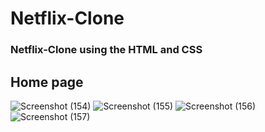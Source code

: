 # Netflix-Clone
### Netflix-Clone using the HTML and CSS
## Home page


![Screenshot (154)](https://user-images.githubusercontent.com/89139455/232325542-ef3fd04d-9c89-496d-806e-39d01ebfd624.png)
![Screenshot (155)](https://user-images.githubusercontent.com/89139455/232325545-97ac3039-438f-4cf8-84b5-0b7c258143be.png)
![Screenshot (156)](https://user-images.githubusercontent.com/89139455/232325550-571a4d34-9eb2-4705-be72-e0ce4adca5de.png)
![Screenshot (157)](https://user-images.githubusercontent.com/89139455/232325554-3c2dc8b6-4a38-4976-80da-07c35e8a9e2b.png)
